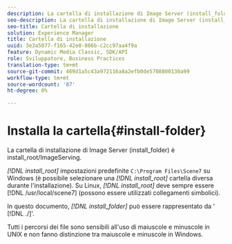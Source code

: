 ```yaml
---
description: La cartella di installazione di Image Server (install_folder) è install_root/ImageServing.
seo-description: La cartella di installazione di Image Server (install_folder) è install_root/ImageServing.
seo-title: Cartella di installazione
solution: Experience Manager
title: Cartella di installazione
uuid: 3e3a5077-f165-42e0-806b-c2cc97aa4f9a
feature: Dynamic Media Classic, SDK/API
role: Sviluppatore, Business Practices
translation-type: tm+mt
source-git-commit: 469d1a5c43a972116a8a2efb0de5708800130a99
workflow-type: tm+mt
source-wordcount: '87'
ht-degree: 0%

---
```



# Installa la cartella{#install-folder}

La cartella di installazione di Image Server (install_folder) è install_root/ImageServing.

*[!DNL install_root]* impostazioni predefinite  `C:\Program Files\Scene7` su Windows (è possibile selezionare una  *[!DNL install_root]* cartella diversa durante l&#39;installazione). Su Linux, *[!DNL install_root]* deve sempre essere [!DNL /usr/local/scene7] (possono essere utilizzati collegamenti simbolici).

In questo documento, *[!DNL install_folder]* può essere rappresentato da &#39; [!DNL ./]&#39;.

Tutti i percorsi dei file sono sensibili all&#39;uso di maiuscole e minuscole in UNIX e non fanno distinzione tra maiuscole e minuscole in Windows.
